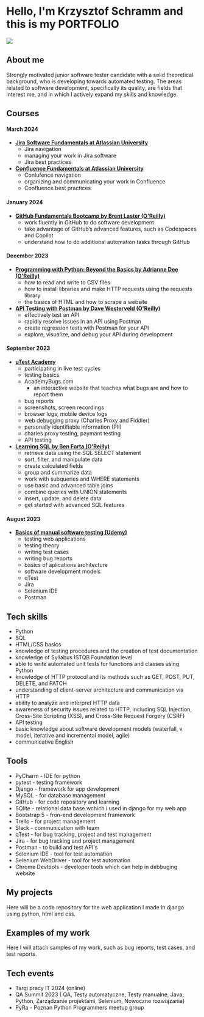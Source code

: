 # Hello, I'm Krzysztof Schramm and this is my PORTFOLIO
<a href="https://www.linkedin.com/in/krzysztof-s-6b6a97288/"><img src="https://img.shields.io/badge/LinkedIn-0077B5?style=for-the-badge&logo=linkedin&logoColor=white" /></a>
 
## About me
Strongly motivated junior software tester candidate with a solid theoretical background, who is developing towards automated testing. The areas related to software development, specifically its quality, are fields that interest me, and in which I actively expand my skills and knowledge.

## Courses
#### March 2024
- <b><a href="https://university.atlassian.com/student/award/LWLrSSgupfZRmev63yAoh7vh/">Jira Software Fundamentals at Atlassian University</a></b>
  - Jira navigation
  - managing your work in Jira software
  - Jira best practices
- <b><a href="https://university.atlassian.com/student/award/rB8gjHnJ8bRiqBun41WhSJyC">Confluence Fundamentals at Atlassian University</a></b>
  - Conlufence navigation
  - organizing and communicating your work in Confluence
  - Confluence best practices
#### January 2024
- <b><a href="https://www.oreilly.com/live-events/github-fundamentals-bootcamp/0636920099607/0636920099606/">GitHub Fundamentals Bootcamp by Brent Laster (O'Reilly)</a></b>
  - work fluently in GitHub to do software development
  - take advantage of GitHub’s advanced features, such as Codespaces and Copilot
  - understand how to do additional automation tasks through GitHub
#### December 2023
- <b><a href="https://learning.oreilly.com/live-events/programming-with-python-beyond-the-basics/0636920338703/">Programming with Python: Beyond the Basics by Adrianne Dee (O'Reilly)</a></b>
  - how to read and write to CSV files
  - how to install libraries and make HTTP requests using the requests library
  - the basics of HTML and how to scrape a website
- <b><a href="https://learning.oreilly.com/course/api-testing-with/9781789616569/">API Testing with Postman by Dave Westerveld (O'Reilly)</a></b>
  - effectively test an API 
  - rapidly resolve issues in an API using Postman
  - create regression tests with Postman for your API 
  - explore, visualize, and debug your API during development
#### September 2023
- <b><a href="https://www.utest.com/why-utest">uTest Academy</a></b>
   - participating in live test cycles
   - testing basics
   - AcademyBugs.com
     - an interactive website that teaches what bugs are and how to report them
   - bug reports
   - screenshots, screen recordings
   - browser logs, mobile device logs
   - web debugging proxy (Charles Proxy and Fiddler)
   - personally identifiable information (PII)
   - charles proxy testing, paymant testing
   - API testing
- <b><a href="https://learning.oreilly.com/course/learning-sql/9780134193700/">Learning SQL by Ben Forta (O'Reilly)</a></b>
   - retrieve data using the SQL SELECT statement
   - sort, filter, and manipulate data
   - create calculated fields
   - group and summarize data
   - work with subqueries and WHERE statements
   - use basic and advanced table joins
   - combine queries with UNION statements
   - insert, update, and delete data
   - get started with advanced SQL features
 #### August 2023
- <b><a href="https://www.udemy.com/certificate/UC-267f330e-ba96-461b-a85c-0eebfd4fa643/">Basics of manual software testing (Udemy)</a></b>
   - testing web applications
   - testing theory
   - writing test cases
   - writing bug reports
   - basics of aplications architecture
   - software development models
   - qTest
   - Jira
   - Selenium IDE
   - Postman
## Tech skills
- Python
- SQL
- HTML/CSS basics
- knowledge of testing procedures and the creation of test documentation
- knowledge of Syllabus ISTQB Foundation level
- able to write automated unit tests for functions and classes using Python
- knowledge of HTTP protocol and its methods such as GET, POST, PUT, DELETE, and PATCH
- understanding of client-server architecture and communication via HTTP
- ability to analyze and interpret HTTP data
- awareness of security issues related to HTTP, including SQL Injection, Cross-Site Scripting (XSS), and Cross-Site Request Forgery (CSRF)
- API testing
- basic knowledge about software development models (waterfall, v model, iterative and incremental model, agile)
- communicative English
## Tools 
- PyCharm - IDE for python
- pytest - testing framework
- Django - framework for app development
- MySQL - for database management
- GitHub - for code repository and learning
- SQlite - relational data base wchich i used in django for my web app
- Bootstrap 5 - fron-end development framework
- Trello - for project management
- Slack - communication with team
- qTest - for bug tracking, project and test management
- Jira - for bug tracking and project management
- Postman - to build and test API's
- Selenium IDE - tool for test automation
- Selenium WebDriver - tool for test automation
- Chrome Devtools - developer tools which can help in debbuging website
## My projects
Here will be a code repository for the web application I made in django using python, html and css.
## Examples of my work
Here I will attach samples of my work, such as bug reports, test cases, and test reports.
## Tech events
- Targi pracy IT 2024 (online)
- QA Summit 2023 ( QA, Testy automatyczne, Testy manualne, Java, Python, Zarządzanie projektami, Selenium, Nowoczne rozwiązania)
- PyRa - Poznan Python Programmers meetup group
